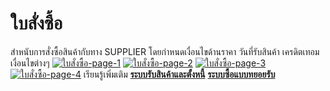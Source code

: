 # ใบสั่งซื้อ

สำหนับการสั่งซื้อสินค้ากับทาง SUPPLIER โดยกำหนดเงื่อนไขด้านราคา
วันที่รับสินค้า เครดิตเทอม เงื่อนไขต่างๆ
[![ใบสั่งซื้อ-page-1](/images/ใบสั่งซื้อ-page-1.jpg)](/images/ใบสั่งซื้อ-page-1.jpg)
[![ใบสั่งซื้อ-page-2](/images/ใบสั่งซื้อ-page-2.jpg)](/images/ใบสั่งซื้อ-page-2.jpg)
[![ใบสั่งซื้อ-page-3](/images/ใบสั่งซื้อ-page-3.jpg)](/images/ใบสั่งซื้อ-page-3.jpg)
[![ใบสั่งซื้อ-page-4](/images/ใบสั่งซื้อ-page-4.jpg)](/images/ใบสั่งซื้อ-page-4.jpg)   เรียนรู้เพิ่มเติม
[**ระบบรับสินค้าและตั้งหนี้**](http://www.smlaccount.com/manual/?page_id=664)
[**ระบบซื้อแบบทยอยรับ**](http://www.smlaccount.com/manual/?page_id=676)


